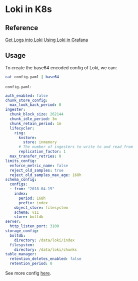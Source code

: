 # Loki in K8s
## Reference
[Get Logs into Loki](https://grafana.com/docs/loki/latest/getting-started/get-logs-into-loki/)
[Using Loki in Grafana](https://grafana.com/docs/grafana/latest/datasources/loki/)
## Usage
To create the base64 encoded config of Loki, we can:
```bash
cat config.yaml | base64
```

`config.yaml`:
```yaml
auth_enabled: false
chunk_store_config:
  max_look_back_period: 0
ingester:
  chunk_block_size: 262144
  chunk_idle_period: 3m
  chunk_retain_period: 1m
  lifecycler:
    ring:
      kvstore:
        store: inmemory
      # The number of ingesters to write to and read from
      replication_factor: 1
  max_transfer_retries: 0
limits_config:
  enforce_metric_name: false
  reject_old_samples: true
  reject_old_samples_max_age: 168h
schema_config:
  configs:
  - from: "2018-04-15"
    index:
      period: 168h
      prefix: index_
    object_store: filesystem
    schema: v11
    store: boltdb
server:
  http_listen_port: 3100
storage_config:
  boltdb:
    directory: /data/loki/index
  filesystem:
    directory: /data/loki/chunks
table_manager:
  retention_deletes_enabled: false
  retention_period: 0
```

See more config [here](https://grafana.com/docs/loki/latest/configuration/#schema_config).

